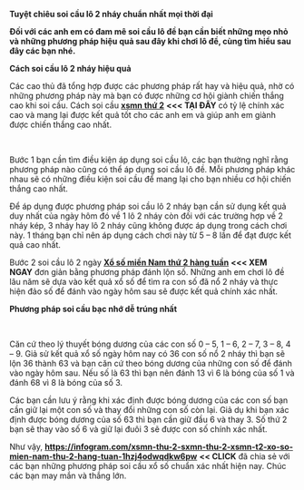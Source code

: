 <div id="mainContent">
<p><strong>Tuyệt chi&ecirc;u soi cầu l&ocirc; 2 nh&aacute;y chuẩn nhất mọi thời đại&nbsp;</strong></p>
<p><strong>Đối với c&aacute;c anh em c&oacute; đam m&ecirc; soi cầu l&ocirc; đề bạn cần biết những mẹo nhỏ v&agrave; những phương ph&aacute;p hiệu quả sau đ&acirc;y khi chơi l&ocirc; đề, c&ugrave;ng t&igrave;m hiểu sau đ&acirc;y c&aacute;c bạn nh&eacute;.</strong></p>
<p><strong>C&aacute;ch soi cầu l&ocirc; 2 nh&aacute;y hiệu quả</strong></p>
<p>C&aacute;c cao thủ đ&atilde; tổng hợp được c&aacute;c phương ph&aacute;p rất hay v&agrave; hiệu quả, nhờ c&oacute; những phương ph&aacute;p n&agrave;y m&agrave; bạn c&oacute; được những cơ hội gi&agrave;nh chiến thắng cao khi soi cầu. C&aacute;ch soi cầu&nbsp;<a href="http://www.osnabruecker.com/blog_entry.php?user=robinson12316&amp;blogentry_id=47584" target="_blank" rel="external nofollow noopener noreferrer" data-cke-saved-href="http://www.osnabruecker.com/blog_entry.php?user=robinson12316&amp;blogentry_id=47584"><strong>xsmn thứ 2</strong></a>&nbsp;<strong>&lt;&lt;&lt; TẠI Đ&Acirc;Y</strong>&nbsp;c&oacute; tỷ lệ ch&iacute;nh x&aacute;c cao v&agrave; mang lại được kết quả tốt cho c&aacute;c anh em v&agrave; gi&uacute;p anh em gi&agrave;nh được chiến thắng cao nhất.</p>
<p>&nbsp;</p>
<p>Bước 1 bạn cần t&igrave;m điều kiện &aacute;p dụng soi cầu l&ocirc;, c&aacute;c bạn thường nghĩ rằng phương ph&aacute;p n&agrave;o cũng c&oacute; thể &aacute;p dụng soi cầu l&ocirc; đề. Mỗi phương ph&aacute;p kh&aacute;c nhau sẽ c&oacute; những điều kiện soi cầu để mang lại cho bạn nhiều cơ hội chiến thắng cao nhất.</p>
<p>Để &aacute;p dụng được phương ph&aacute;p soi cầu l&ocirc; 2 nh&aacute;y bạn cần sử dụng kết quả duy nhất của ng&agrave;y h&ocirc;m đ&oacute; về 1 l&ocirc; 2 nh&aacute;y c&ograve;n đối với c&aacute;c trường hợp về 2 nh&aacute;y k&eacute;p, 3 nh&aacute;y hay l&ocirc; 2 nh&aacute;y cũng kh&ocirc;ng được &aacute;p dụng trong c&aacute;ch chơi n&agrave;y. 1 th&aacute;ng bạn chỉ n&ecirc;n &aacute;p dụng c&aacute;ch chơi n&agrave;y từ 5 &ndash; 8 lần để đạt được kết quả cao nhất.</p>
<p>Bước 2 soi cầu l&ocirc; 2 ng&agrave;y&nbsp;<a href="https://yarabook.com/post/432865" target="_blank" rel="external nofollow noopener noreferrer" data-cke-saved-href="https://yarabook.com/post/432865"><strong>Xổ số miền Nam thứ 2 h&agrave;ng tuần</strong></a>&nbsp;<strong>&lt;&lt;&lt; XEM NGAY</strong>&nbsp;đơn giản bằng phương ph&aacute;p đ&aacute;nh lộn số. Những anh em chơi l&ocirc; đề l&acirc;u năm sẽ dựa v&agrave;o kết quả xổ số để t&igrave;m ra con số đ&atilde; nổ 2 nh&aacute;y v&agrave; thực hiện đảo số để đ&aacute;nh v&agrave;o ng&agrave;y h&ocirc;m sau sẽ được kết quả ch&iacute;nh x&aacute;c nhất.</p>
<p><strong>Phương ph&aacute;p soi cầu bạc nhớ dễ tr&uacute;ng nhất</strong></p>
<p>&nbsp;</p>
<p>Căn cứ theo l&yacute; thuyết b&oacute;ng dương của c&aacute;c con số 0 &ndash; 5, 1 &ndash; 6, 2 &ndash; 7, 3 &ndash; 8, 4 &ndash; 9. Giả sử kết quả xổ số ng&agrave;y h&ocirc;m nay c&oacute; 36 con số nổ 2 nh&aacute;y th&igrave; bạn sẽ lộn 36 th&agrave;nh 63 v&agrave; bạn căn cứ theo b&oacute;ng dương của những con số để đ&aacute;nh v&agrave;o ng&agrave;y h&ocirc;m sau. Nếu số l&agrave; 63 th&igrave; bạn n&ecirc;n đ&aacute;nh 13 v&igrave; 6 l&agrave; b&oacute;ng của số 1 v&agrave; đ&aacute;nh 68 v&igrave; 8 l&agrave; b&oacute;ng của số 3.</p>
<p>C&aacute;c bạn cần lưu &yacute; rằng khi x&aacute;c định được b&oacute;ng dương của c&aacute;c con số bạn cần giữ lại một con số v&agrave; thay đổi những con số c&ograve;n lại. Giả dụ khi bạn x&aacute;c định được b&oacute;ng dương của số 63 th&igrave; bạn cần giữ đầu 6 v&agrave; thay 3. Số thứ 2 bạn sẽ thay v&agrave;o số 6 v&agrave; giữ lại đu&ocirc;i 3 sẽ được con số ch&iacute;nh x&aacute;c nhất.</p>
<p>Như vậy,&nbsp;<a href="https://infogram.com/xsmn-thu-2-sxmn-thu-2-xsmn-t2-xo-so-mien-nam-thu-2-hang-tuan-1hzj4odwqdkw6pw" target="_blank" rel="external nofollow noopener noreferrer" data-cke-saved-href="https://infogram.com/xsmn-thu-2-sxmn-thu-2-xsmn-t2-xo-so-mien-nam-thu-2-hang-tuan-1hzj4odwqdkw6pw"><strong>https://infogram.com/xsmn-thu-2-sxmn-thu-2-xsmn-t2-xo-so-mien-nam-thu-2-hang-tuan-1hzj4odwqdkw6pw</strong></a>&nbsp;<strong>&lt;&lt; CLICK</strong>&nbsp;đ&atilde; chia sẻ với c&aacute;c bạn những phương ph&aacute;p soi cầu xổ số chuẩn x&aacute;c nhất hiện nay. Ch&uacute;c c&aacute;c bạn may mắn v&agrave; thắng lớn.</p>
</div>
